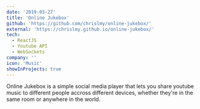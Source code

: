 ```yaml
---
date: '2019-03-27'
title: 'Online Jukebox'
github: 'https://github.com/chrislmy/online-jukebox/'
external: 'https://chrislmy.github.io/online-jukebox/'
tech:
  - ReactJS
  - Youtube API
  - WebSockets
company: ''
icon: 'Music'
showInProjects: true
---
```


Online Jukebox is a simple social media player that lets you share youtube music to different people accross different devices, whether they're in the same room or anywhere in the world.